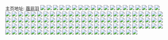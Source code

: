 主页地址: [蓿非羽](https://weibo.com/u/1986585891) 
![](https://wx4.sinaimg.cn/mw2000/7668e523ly1h9pojja52sj22c0340kjm.jpg) 
![](https://wx4.sinaimg.cn/mw2000/7668e523ly1h9pojcbrjjj22dc35snpg.jpg) 
![](https://wx4.sinaimg.cn/mw2000/7668e523ly1h9pojph6e1j21w02io7wi.jpg) 
![](https://wx4.sinaimg.cn/mw2000/7668e523ly1h9poivur7lj22c02y8e82.jpg) 
![](https://wx4.sinaimg.cn/mw2000/7668e523ly1h9pojhoynvj22c02ruhdv.jpg) 
![](https://wx4.sinaimg.cn/mw2000/7668e523ly1h9poiylsfbj21k31iq1kx.jpg) 
![](https://wx4.sinaimg.cn/mw2000/7668e523ly1h9poje9l2ij23402c0b2b.jpg) 
![](https://wx4.sinaimg.cn/mw2000/7668e523ly1h9pojfuh3dj22c0340qv6.jpg) 
![](https://wx4.sinaimg.cn/mw2000/7668e523ly1h9poj2vok4j221l1w0kjl.jpg) 
![](https://wx4.sinaimg.cn/mw2000/7668e523ly1h9ofakqtt2j22bb340qv7.jpg) 
![](https://wx4.sinaimg.cn/mw2000/7668e523ly1h9ofaopuyxj223w2uxkjm.jpg) 
![](https://wx4.sinaimg.cn/mw2000/7668e523ly1h9ofan7igmj23402c0hdv.jpg) 
![](https://wx4.sinaimg.cn/mw2000/7668e523ly1h9ofaz8zknj21o0280hdu.jpg) 
![](https://wx4.sinaimg.cn/mw2000/7668e523ly1h9ofau8xerj21ls238u0y.jpg) 
![](https://wx4.sinaimg.cn/mw2000/7668e523ly1h9ofbw8renj22801o0e81.jpg) 
![](https://wx4.sinaimg.cn/mw2000/7668e523ly1h9g7hhs5baj215y17pwzb.jpg) 
![](https://wx4.sinaimg.cn/mw2000/7668e523ly1h9g7h929guj216o19ub1z.jpg) 
![](https://wx4.sinaimg.cn/mw2000/7668e523ly1h9g7hfvhkgj22dc1wi7wi.jpg) 
![](https://wx4.sinaimg.cn/mw2000/7668e523ly1h9g7h6zry2j22dc2jwqv6.jpg) 
![](https://wx4.sinaimg.cn/mw2000/7668e523ly1h9g7h0j8f0j20ru2m5hdp.jpg) 
![](https://wx4.sinaimg.cn/mw2000/7668e523ly1h9g7haro12j216o1937ly.jpg) 
![](https://wx4.sinaimg.cn/mw2000/7668e523ly1h9g7gzehltj21o0280e81.jpg) 
![](https://wx4.sinaimg.cn/mw2000/7668e523ly1h9g7hjt0amj216o1guno2.jpg) 
![](https://wx4.sinaimg.cn/mw2000/7668e523ly1h9g7gvo5gyj216p1kwtxr.jpg) 
![](https://wx4.sinaimg.cn/mw2000/7668e523ly1h89lwud9p2j20n01dse60.jpg) 
![](https://wx4.sinaimg.cn/mw2000/7668e523ly1h85m2pvt3oj20u014012c.jpg) 
![](https://wx4.sinaimg.cn/mw2000/7668e523ly1h83o62mwsej21id27yx6q.jpg) 
![](https://wx4.sinaimg.cn/mw2000/7668e523ly1h83o6nfr3uj21hd267npf.jpg) 
![](https://wx4.sinaimg.cn/mw2000/7668e523ly1h83o6ay4xbj22801o0hdx.jpg) 
![](https://wx4.sinaimg.cn/mw2000/7668e523ly1h83o6fbn3kj21o0280e82.jpg) 
![](https://wx4.sinaimg.cn/mw2000/7668e523ly1h83o60k2qmj21o0280qv6.jpg) 
![](https://wx4.sinaimg.cn/mw2000/7668e523ly1h83o6hibtlj21o01gfnp9.jpg) 
![](https://wx4.sinaimg.cn/mw2000/7668e523ly1h7fj8gcwkrj22c23401ky.jpg) 
![](https://wx4.sinaimg.cn/mw2000/7668e523ly1h7fj8tyku5j21o02yk7ph.jpg) 
![](https://wx4.sinaimg.cn/mw2000/7668e523ly1h7fj8zwnh7j21o028eb2a.jpg) 
![](https://wx4.sinaimg.cn/mw2000/7668e523ly1h7fj84b5emj22dw35snpe.jpg) 
![](https://wx4.sinaimg.cn/mw2000/7668e523ly1h7fj8mkzruj21o02804qr.jpg) 
![](https://wx4.sinaimg.cn/mw2000/7668e523ly1h7fj8f55vmj22dc35sx6p.jpg) 
![](https://wx4.sinaimg.cn/mw2000/7668e523ly1h72tyutg29j22dc2427wi.jpg) 
![](https://wx4.sinaimg.cn/mw2000/7668e523ly1h72uwf6ri7j213u0tumyq.jpg) 
![](https://wx4.sinaimg.cn/mw2000/7668e523gy1h72i31unk7j20ss12en5s.jpg) 
![](https://wx4.sinaimg.cn/mw2000/7668e523gy1h72i397hr6j20mz14kwni.jpg) 
![](https://wx4.sinaimg.cn/mw2000/7668e523gy1h72i357xnnj20u0140wmi.jpg) 
![](https://wx4.sinaimg.cn/mw2000/7668e523gy1h72i33bioaj21400u0n27.jpg) 
![](https://wx4.sinaimg.cn/mw2000/7668e523gy1h72i36kbkyj20u014010d.jpg) 
![](https://wx4.sinaimg.cn/mw2000/7668e523gy1h72i308lx3j21280u042x.jpg) 
![](https://wx4.sinaimg.cn/mw2000/7668e523gy1h6ufcjikgzj20u0140tfq.jpg) 
![](https://wx4.sinaimg.cn/mw2000/7668e523gy1h6ufcdsxgjj20u20u0gp0.jpg) 
![](https://wx4.sinaimg.cn/mw2000/7668e523gy1h6ufcl6e0oj20u014078j.jpg) 
![](https://wx4.sinaimg.cn/mw2000/7668e523gy1h6ufchbthnj20u011aagv.jpg) 
![](https://wx4.sinaimg.cn/mw2000/7668e523gy1h6ufcfuchoj20u00u00v6.jpg) 
![](https://wx4.sinaimg.cn/mw2000/7668e523gy1h6ufciodkij20u0140gv6.jpg) 
![](https://wx4.sinaimg.cn/mw2000/7668e523gy1h6ufckdix6j20u00zin4g.jpg) 
![](https://wx4.sinaimg.cn/mw2000/7668e523gy1h6ufcew7k7j20u0120dhh.jpg) 
![](https://wx4.sinaimg.cn/mw2000/7668e523gy1h6ufcc3zzwj212h0u0wgo.jpg) 
![](https://wx4.sinaimg.cn/mw2000/7668e523gy1h6tai6hzt0j20u00un0te.jpg) 
![](https://wx4.sinaimg.cn/mw2000/7668e523gy1h6tai5nqdyj21400u0whi.jpg) 
![](https://wx4.sinaimg.cn/mw2000/7668e523gy1h6tai3y8z1j20u00u00ws.jpg) 
![](https://wx4.sinaimg.cn/mw2000/7668e523ly1h6r8u0uejuj2340340x6p.jpg) 
![](https://wx4.sinaimg.cn/mw2000/7668e523ly1h6r8u3jvcmj20u00u0mza.jpg) 
![](https://wx4.sinaimg.cn/mw2000/7668e523ly1h6qbxuru4ij20qo16l0xe.jpg) 
![](https://wx4.sinaimg.cn/mw2000/7668e523ly1h6qbxt4ijuj20u90jqwen.jpg) 
![](https://wx4.sinaimg.cn/mw2000/7668e523ly1h6qbxvnd04j20u011in4y.jpg) 
![](https://wx4.sinaimg.cn/mw2000/7668e523ly1h6qbxwgd6wj20u014045g.jpg) 
![](https://wx4.sinaimg.cn/mw2000/7668e523ly1h6qbxy74o8j20u0140gtl.jpg) 
![](https://wx4.sinaimg.cn/mw2000/7668e523ly1h6qbxx94lzj20u0140gnk.jpg) 
![](https://wx4.sinaimg.cn/mw2000/7668e523gy1h6j184vob1j22c0340kjm.jpg) 
![](https://wx4.sinaimg.cn/mw2000/7668e523gy1h6j178r3n7j23402c0u0z.jpg) 
![](https://wx4.sinaimg.cn/mw2000/7668e523gy1h6j16yr64mj23402c0b2b.jpg) 
![](https://wx4.sinaimg.cn/mw2000/7668e523gy1h6j174rmjuj22c02ygu0x.jpg) 
![](https://wx4.sinaimg.cn/mw2000/7668e523gy1h6j16whijwj22c02mm4qr.jpg) 
![](https://wx4.sinaimg.cn/mw2000/7668e523gy1h6j176cestj21o0280aug.jpg) 
![](https://wx4.sinaimg.cn/mw2000/7668e523gy1h6j16r6sbjj22c03401l0.jpg) 
![](https://wx4.sinaimg.cn/mw2000/7668e523gy1h6j172u2erj233z29ab2b.jpg) 
![](https://wx4.sinaimg.cn/mw2000/7668e523gy1h6j17ekrt3j23402c07wh.jpg) 
![](https://wx4.sinaimg.cn/mw2000/7668e523gy1h6gwirqnz0j23402c0u0x.jpg) 
![](https://wx4.sinaimg.cn/mw2000/7668e523gy1h6gwj152ppj22c0340kjn.jpg) 
![](https://wx4.sinaimg.cn/mw2000/7668e523gy1h6gwj54o20j21o026pb2b.jpg) 
![](https://wx4.sinaimg.cn/mw2000/7668e523gy1h6gwitu3lqj23402c0hdw.jpg) 
![](https://wx4.sinaimg.cn/mw2000/7668e523gy1h6gwi94f9qj22801jmqtl.jpg) 
![](https://wx4.sinaimg.cn/mw2000/7668e523gy1h6gwipx8i9j22c02q81e9.jpg) 
![](https://wx4.sinaimg.cn/mw2000/7668e523gy1h6gwibmn6cj23402c0u0y.jpg) 
![](https://wx4.sinaimg.cn/mw2000/7668e523gy1h6gwiy6yiqj21o01yvkjm.jpg) 
![](https://wx4.sinaimg.cn/mw2000/7668e523gy1h6gwiixto8j22c0340e3b.jpg) 
![](https://wx4.sinaimg.cn/mw2000/7668e523gy1h6fclyitfyj20n01dsadq.jpg) 
![](https://wx4.sinaimg.cn/mw2000/7668e523gy1h6fclxrf0xj20n01dswh6.jpg) 
![](https://wx4.sinaimg.cn/mw2000/7668e523ly1h6bt4gt49vj21hc0u0abk.jpg) 
![](https://wx4.sinaimg.cn/mw2000/7668e523ly1h6bt4cjm2uj20u20u0n5h.jpg) 
![](https://wx4.sinaimg.cn/mw2000/7668e523ly1h6bt4dkzmkj219z0u075f.jpg) 
![](https://wx4.sinaimg.cn/mw2000/7668e523ly1h6bt4f3r8qj20zr0u0dgn.jpg) 
![](https://wx4.sinaimg.cn/mw2000/7668e523ly1h6bt4ftim1j21520u0gvv.jpg) 
![](https://wx4.sinaimg.cn/mw2000/7668e523ly1h6bt4et7pej20u01407ak.jpg) 
![](https://wx4.sinaimg.cn/mw2000/7668e523ly1h6bt4e9ohrj20u0140diy.jpg) 
![](https://wx4.sinaimg.cn/mw2000/7668e523ly1h6bt4d53oyj20u0140di7.jpg) 
![](https://wx4.sinaimg.cn/mw2000/7668e523ly1h6bt4gdblrj20u0140tgv.jpg) 
![](https://wx4.sinaimg.cn/mw2000/7668e523ly1h66e4l88ouj20n00f6wgy.jpg) 
![](https://wx4.sinaimg.cn/mw2000/7668e523ly1h66e4j4fftj22bx340npe.jpg) 
![](https://wx4.sinaimg.cn/mw2000/7668e523ly1h66e4k0r9cj22c02yc4qq.jpg) 
![](https://wx4.sinaimg.cn/mw2000/7668e523ly1h66e4kwup1j23402c0b2a.jpg) 
![](https://wx4.sinaimg.cn/mw2000/7668e523ly1h60uaskz1uj21o020ox6q.jpg) 
![](https://wx4.sinaimg.cn/mw2000/7668e523ly1h60uat1w6vj20n01dsgod.jpg) 
![](https://wx4.sinaimg.cn/mw2000/7668e523ly1h5yj1u1rckj21he0u0tg5.jpg) 
![](https://wx4.sinaimg.cn/mw2000/7668e523ly1h5yj1tsow9j21he0u0akc.jpg) 
![](https://wx4.sinaimg.cn/mw2000/7668e523ly1h5yj1thtmtj20u017u763.jpg) 
![](https://wx4.sinaimg.cn/mw2000/7668e523ly1h5uyl6eexgj22dc35s1kz.jpg) 
![](https://wx4.sinaimg.cn/mw2000/7668e523ly1h5uyle0tlgj22801o01ky.jpg) 
![](https://wx4.sinaimg.cn/mw2000/7668e523ly1h5uyl22sh8j22yo2you10.jpg) 
![](https://wx4.sinaimg.cn/mw2000/7668e523ly1h5uykz4msgj22801o0e82.jpg) 
![](https://wx4.sinaimg.cn/mw2000/7668e523ly1h5uylax4cfj21o01zgu0x.jpg) 
![](https://wx4.sinaimg.cn/mw2000/7668e523ly1h5uyl9kuj2j22yo2yoqv9.jpg) 
![](https://wx4.sinaimg.cn/mw2000/7668e523ly1h5uylcm98mj22801o0e82.jpg) 
![](https://wx4.sinaimg.cn/mw2000/7668e523ly1h5uyl4bprdj22801o0hdu.jpg) 
![](https://wx4.sinaimg.cn/mw2000/7668e523ly1h5uylg3lycj21o0280u0x.jpg) 
![](https://wx4.sinaimg.cn/mw2000/7668e523ly1h5uylhlf7pj22yo2yokjn.jpg) 
![](https://wx4.sinaimg.cn/mw2000/7668e523ly1h5uyljwiphj224o1klu0x.jpg) 
